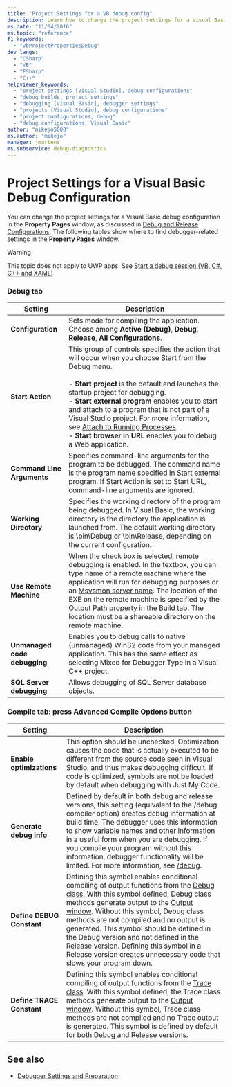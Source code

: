 ```yaml
---
title: "Project Settings for a VB debug config"
description: Learn how to change the project settings for a Visual Basic debug configuration in the Property Pages window of Visual Studio.
ms.date: "11/04/2016"
ms.topic: "reference"
f1_keywords:
  - "vbProjectPropertiesDebug"
dev_langs:
  - "CSharp"
  - "VB"
  - "FSharp"
  - "C++"
helpviewer_keywords:
  - "project settings [Visual Studio], debug configurations"
  - "debug builds, project settings"
  - "debugging [Visual Basic], debugger settings"
  - "projects [Visual Studio], debug configurations"
  - "project configurations, debug"
  - "debug configurations, Visual Basic"
author: "mikejo5000"
ms.author: "mikejo"
manager: jmartens
ms.subservice: debug-diagnostics
---
```

# Project Settings for a Visual Basic Debug Configuration

You can change the project settings for a Visual Basic debug configuration in the **Property Pages** window, as discussed in [Debug and Release Configurations](../debugger/how-to-set-debug-and-release-configurations.md). The following tables show where to find debugger-related settings in the **Property Pages** window.

> [!WARNING]
> This topic does not apply to UWP apps. See [Start a debug session (VB, C#, C++ and XAML)](../debugger/start-a-debugging-session-for-a-store-app-in-visual-studio-vb-csharp-cpp-and-xaml.md)

### Debug tab

| Setting | Description |
|------------------------------| - |
| **Configuration** | Sets mode for compiling the application. Choose among **Active (Debug)**, **Debug**, **Release**, **All Configurations**. |
| **Start Action** | This group of controls specifies the action that will occur when you choose Start from the Debug menu.<br /><br /> -   **Start project** is the default and launches the startup project for debugging. <br />-   **Start external program** enables you to start and attach to a program that is not part of a Visual Studio project. For more information, see [Attach to Running Processes](../debugger/attach-to-running-processes-with-the-visual-studio-debugger.md).<br />-   **Start browser in URL** enables you to debug a Web application. |
| **Command Line Arguments** | Specifies command-line arguments for the program to be debugged. The command name is the program name specified in Start external program. If Start Action is set to Start URL, command-line arguments are ignored. |
| **Working Directory** | Specifies the working directory of the program being debugged. In Visual Basic, the working directory is the directory the application is launched from. The default working directory is \bin\Debug or \bin\Release, depending on the current configuration. |
| **Use Remote Machine** | When the check box is selected, remote debugging is enabled. In the textbox, you can type name of a remote machine where the application will run for debugging purposes or an [Msvsmon server name](../debugger/remote-debugging.md). The location of the EXE on the remote machine is specified by the Output Path property in the Build tab. The location must be a shareable directory on the remote machine. |
| **Unmanaged code debugging** | Enables you to debug calls to native (unmanaged) Win32 code from your managed application. This has the same effect as selecting Mixed for Debugger Type in a Visual C++ project. |
| **SQL Server debugging** | Allows debugging of SQL Server database objects. |

### Compile tab: press Advanced Compile Options button

| Setting | Description |
|---------------------------| - |
| **Enable optimizations** | This option should be unchecked. Optimization causes the code that is actually executed to be different from the source code seen in Visual Studio, and thus makes debugging difficult. If code is optimized, symbols are not be loaded by default when debugging with Just My Code. |
| **Generate debug info** | Defined by default in both debug and release versions, this setting (equivalent to the /debug compiler option) creates debug information at build time. The debugger uses this information to show variable names and other information in a useful form when you are debugging. If you compile your program without this information, debugger functionality will be limited. For more information, see [/debug](/dotnet/visual-basic/reference/command-line-compiler/debug). |
| **Define DEBUG Constant** | Defining this symbol enables conditional compiling of output functions from the [Debug class](/dotnet/api/system.diagnostics.debug). With this symbol defined, Debug class methods generate output to the [Output window](../ide/reference/output-window.md). Without this symbol, Debug class methods are not compiled and no output is generated. This symbol should be defined in the Debug version and not defined in the Release version. Defining this symbol in a Release version creates unnecessary code that slows your program down. |
| **Define TRACE Constant** | Defining this symbol enables conditional compiling of output functions from the [Trace class](/dotnet/api/system.diagnostics.trace). With this symbol defined, the Trace class methods generate output to the [Output window](../ide/reference/output-window.md). Without this symbol, Trace class methods are not compiled and no Trace output is generated. This symbol is defined by default for both Debug and Release versions. |

## See also
- [Debugger Settings and Preparation](../debugger/debugger-settings-and-preparation.md)